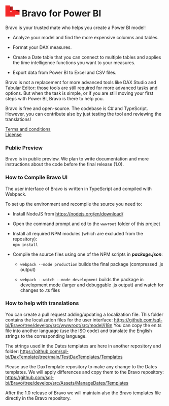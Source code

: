 # <img style="display:inline-block; height:35px; width:45px" src="./src/wwwroot/images/bravo.svg"> Bravo for Power BI

Bravo is your trusted mate who helps you create a Power BI model!

 - Analyze your model and find the more expensive columns and tables.
 
 - Format your DAX measures.

 - Create a Date table that you can connect to multiple tables and applies the time intelligence functions you want to your measures.

 - Export data from Power BI to Excel and CSV files.

Bravo is not a replacement for more advanced tools like DAX Studio and Tabular Editor: those tools are still required for more advanced tasks and options. But when the task is simple, or if you are still moving your first steps with Power BI, Bravo is there to help you.

Bravo is free and open-source. The codebase is C# and TypeScript. However, you can contribute also by just testing the tool and reviewing the translations!

[Terms and conditions](TERMS.md)  
[License](LICENSE)

### Public Preview
Bravo is in public preview. We plan to write documentation and more instructions about the code before the final release (1.0).

### How to Compile Bravo UI

The user interface of Bravo is written in TypeScript and compiled with Webpack. 

To set up the environment and recompile the source you need to:
 - Install NodeJS from <https://nodejs.org/en/download/>

 - Open the command prompt and cd to the `wwwroot` folder of this project

 - Install all required NPM modules (which are excluded from the repository):  
    `npm install`

 - Compile the source files using one of the NPM scripts in ***package.json***:
    - `webpack --mode production` builds the final package (compressed .js output)

    - `webpack --watch --mode development` builds the package in development mode (larger and debuggable .js output) and watch for changes to .ts files

### How to help with translations
You can create a pull request adding/updating a localization file.
This folder contains the localization files for the user interface: https://github.com/sql-bi/Bravo/tree/develop/src/wwwroot/src/model/i18n
You can copy the en.ts file into another language (use the ISO code) and translate the English strings to the corresponding language.

The strings used in the Dates templates are here in another repository and folder: https://github.com/sql-bi/DaxTemplate/tree/main/TestDaxTemplates/Templates

Please use the DaxTemplate repository to make any change to the Dates templates. We will apply differences and copy them to the Bravo repository: https://github.com/sql-bi/Bravo/tree/develop/src/Assets/ManageDates/Templates

After the 1.0 release of Bravo we will maintain also the Bravo templates file directly in the Bravo repository.

